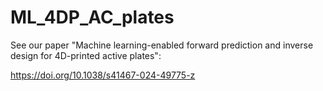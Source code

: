 # ML_4DP_AC_plates

See our paper "Machine learning-enabled forward prediction and inverse design for 4D-printed active plates":

https://doi.org/10.1038/s41467-024-49775-z



